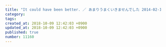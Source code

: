 ```yaml
---
title: "It could have been better. ／ あまりうまくいきませんでした 2014-02-13"
category: 
tags: 
created_at: 2018-10-09 12:42:03 +0900
updated_at: 2018-10-09 12:42:03 +0900
published: true
number: 11160
---
```



